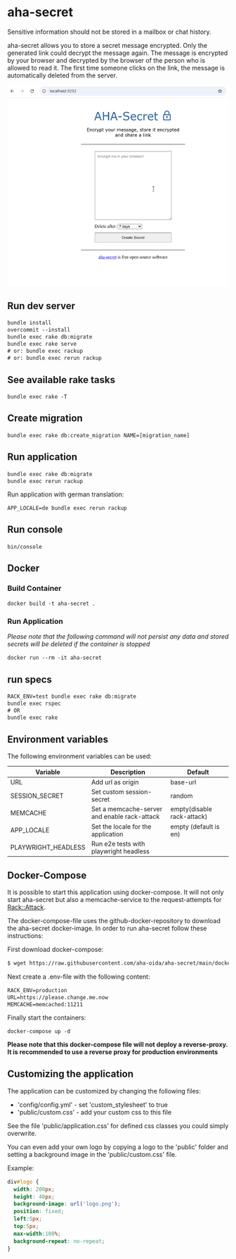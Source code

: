 # aha-secret

Sensitive information should not be stored in a mailbox or chat history.

aha-secret allows you to store a secret message encrypted. Only the generated
link could decrypt the message again. The message is encrypted by your
browser and decrypted by the browser of the person who is allowed to
read it. The first time someone clicks on the link, the message is automatically deleted from the server.

![Screenrecord of encryption and decryption](/docs/images/ahanimation.gif)

## Run dev server

```
bundle install
overcommit --install
bundle exec rake db:migrate
bundle exec rake serve
# or: bundle exec rackup
# or: bundle exec rerun rackup
```

## See available rake tasks

```
bundle exec rake -T
```

## Create migration

```
bundle exec rake db:create_migration NAME=[migration_name]
```

## Run application

```
bundle exec rake db:migrate
bundle exec rerun rackup
```

Run application with german translation:

```
APP_LOCALE=de bundle exec rerun rackup
```

## Run console

```
bin/console
```

## Docker

### Build Container

```
docker build -t aha-secret .
```

### Run Application

*Please note that the following command will not persist any data and stored secrets will be deleted if the container is stopped*

```
docker run --rm -it aha-secret
```

## run specs

```
RACK_ENV=test bundle exec rake db:migrate
bundle exec rspec
# OR
bundle exec rake
```

## Environment variables

The following environment variables can be used:

| Variable       | Description | Default |
|----------------|-------------|---------|
| URL            | Add url as origin | base-url |
| SESSION_SECRET | Set custom session-secret | random |
| MEMCACHE       | Set a memcache-server and enable rack-attack | empty(disable rack-attack) |
| APP_LOCALE     | Set the locale for the application | empty (default is en) |
| PLAYWRIGHT_HEADLESS | Run e2e tests with playwright headless |

## Docker-Compose

It is possible to start this application using docker-compose. It will not only start aha-secret but
also a memcache-service to the request-attempts for [Rack::Attack](https://github.com/rack/rack-attack).

The docker-compose-file uses the github-docker-repository to download the aha-secret docker-image. In order
to run aha-secret follow these instructions:


First download docker-compose:

```bash
$ wget https://raw.githubusercontent.com/aha-oida/aha-secret/main/docker-compose.yml
```

Next create a .env-file with the following content:

```
RACK_ENV=production
URL=https://please.change.me.now
MEMCACHE=memcached:11211
```

Finally start the containers:

```
docker-compose up -d
```


**Please note that this docker-compose file will not deploy a reverse-proxy. It is recommended to use a reverse proxy for production environments**


## Customizing the application

The application can be customized by changing the following files:

- 'config/config.yml' - set 'custom_stylesheet' to true
- 'public/custom.css' - add your custom css to this file

See the file 'public/application.css' for defined css classes you could simply overwrite.

You can even add your own logo by copying a logo to the 'public' folder and setting a background image in the 'public/custom.css' file.

Example:

```css
div#logo {
  width: 200px;
  height: 40px;
  background-image: url('logo.png');
  position: fixed;
  left:5px;
  top:5px;
  max-width:100%;
  background-repeat: no-repeat;
}
```
